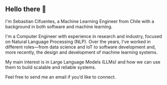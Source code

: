 ## Hello there 👋

<!--
**sebcif/sebcif** is a ✨ _special_ ✨ repository because its `README.md` (this file) appears on your GitHub profile.

Here are some ideas to get you started:

- 🔭 I’m currently working on ...
- 🌱 I’m currently learning ...
- 👯 I’m looking to collaborate on ...
- 🤔 I’m looking for help with ...
- 💬 Ask me about ...
- 📫 How to reach me: ...
- 😄 Pronouns: ...
- ⚡ Fun fact: ...
-->
I'm Sebastian Cifuentes, a Machine Learning Engineer from Chile with a background in both software and machine learning.

I'm a Computer Engineer with experience in research and industry, focused on Natural Language Processing (NLP). Over the years, I've worked in different roles—from data science and IoT to software development and, more recently, the design and development of machine learning systems.

My main interest is in Large Language Models (LLMs) and how we can use them to build scalable and reliable systems.

Feel free to send me an email if you’d like to connect.
